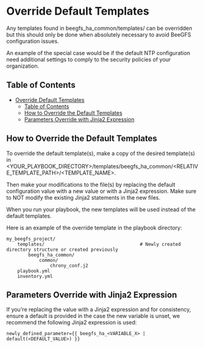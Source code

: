 <a name="override-default-templates"></a>
# Override Default Templates

Any templates found in beegfs_ha_common/templates/ can be overridden but this should only be done when absolutely necessary 
to avoid BeeGFS configuration issues.

An example of the special case would be if the default NTP configuration need additional settings to 
comply to the security policies of your organization.


<a name="table-of-contents"></a>
## Table of Contents

- [Override Default Templates](#override-default-templates)
  - [Table of Contents](#table-of-contents)
  - [How to Override the Default Templates](#how-to-override-the-default-templates)
  - [Parameters Override with Jinja2 Expression](#parameters-override-with-jinja2-expression)


<a name="how-to-override-the-default-templates"></a>
## How to Override the Default Templates

To override the default template(s), make a copy of the desired template(s) in 
<YOUR_PLAYBOOK_DIRECTORY>/templates/beegfs_ha_common/<RELATIVE_TEMPLATE_PATH>/<TEMPLATE_NAME>.

Then make your modifications to the file(s) by replacing the default configuration value with a new value or with
a Jinja2 expression. Make sure to NOT modify the existing Jinja2 statements in the new files.

When you run your playbook, the new templates will be used instead of the default templates.

Here is an example of the override template in the playbook directory:

    my_beegfs_project/
        templates/                                   # Newly created directory structure or created previously
            beegfs_ha_common/
                common/
                    chrony_conf.j2
        playbook.yml
        inventory.yml


<a name="parameters-override-with-jinja2-expression"></a>
## Parameters Override with Jinja2 Expression

If you're replacing the value with a Jinja2 expression and for consistency, ensure a default is provided 
in the case the new variable is unset, we recommend the following Jinja2 expression is used:

    newly_defined_parameter={{ beegfs_ha_<VARIABLE_X> | default(<DEFAULT_VALUE>) }}
